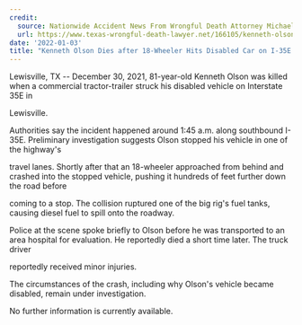 ```yaml
---
credit:
  source: Nationwide Accident News From Wrongful Death Attorney Michael Grossman
  url: https://www.texas-wrongful-death-lawyer.net/166105/kenneth-olson-accident-i35e-lewisville-tx.htm
date: '2022-01-03'
title: "Kenneth Olson Dies after 18-Wheeler Hits Disabled Car on I-35E in Lewisville, TX"
---
```

Lewisville, TX -- December 30, 2021, 81-year-old Kenneth Olson was killed when a commercial tractor-trailer struck his disabled vehicle on Interstate 35E in

Lewisville.

Authorities say the incident happened around 1:45 a.m. along southbound I-35E. Preliminary investigation suggests Olson stopped his vehicle in one of the highway's

travel lanes. Shortly after that an 18-wheeler approached from behind and crashed into the stopped vehicle, pushing it hundreds of feet further down the road before

coming to a stop. The collision ruptured one of the big rig's fuel tanks, causing diesel fuel to spill onto the roadway.

Police at the scene spoke briefly to Olson before he was transported to an area hospital for evaluation. He reportedly died a short time later. The truck driver

reportedly received minor injuries.

The circumstances of the crash, including why Olson's vehicle became disabled, remain under investigation.

No further information is currently available.
